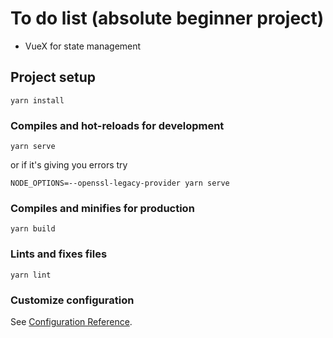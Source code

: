 # To do list (absolute beginner project)
- VueX for state management

## Project setup
```
yarn install
```

### Compiles and hot-reloads for development
```
yarn serve
```
or if it's giving you errors try
```
NODE_OPTIONS=--openssl-legacy-provider yarn serve
```

### Compiles and minifies for production
```
yarn build
```

### Lints and fixes files
```
yarn lint
```

### Customize configuration
See [Configuration Reference](https://cli.vuejs.org/config/).
